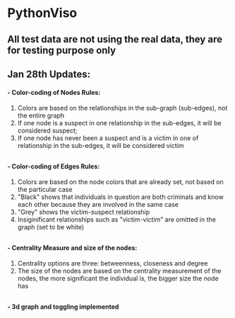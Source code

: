 # PythonViso
## All test data are not using the real data, they are for testing purpose only
## Jan 28th Updates: ##
#### - Color-coding of Nodes Rules:
 1. Colors are based on the relationships in the sub-graph (sub-edges), not the entire graph
 2. If one node is a suspect in one relationship in the sub-edges, it will be considered suspect;
 3. If one node has never been a suspect and is a victim in one of relationship in the sub-edges, it will be considered victim
##
#### - Color-coding of Edges Rules:
 1. Colors are based on the node colors that are already set, not based on the particular case
 2. "Black" shows that individuals in question are both criminals and know each other because they are involved in the same case
 3. "Grey" shows the victim-suspect relationship
 4. Insiginificant relationships such as "victim-victim" are omitted in the graph (set to be white)
##
#### - Centrality Measure and size of the nodes:
 1. Centrality options are three: betweenness, closeness and degree
 2. The size of the nodes are based on the centrality measurement of the nodes, the more significant the individual is, the bigger size the node has
##
#### - 3d graph and toggling implemented
